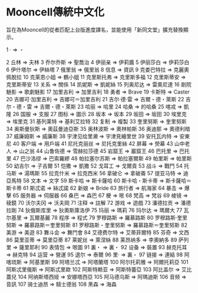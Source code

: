 # Mooncell傳統中文化
旨在為Mooncell的從者匹配上台版進度譯名，並能使用「新同文堂」擴充替換顯示。

1	· => ・

2	丘林 => 夫林
3	乔尔乔斯 => 聖喬治
4	伊丽亲 => 伊莉醬
5	伊丽莎白 => 伊莉莎白
6	伊什塔尔 => 伊絲塔
7	俄里翁 => 俄里翁
8	信息 => 資訊
9	克娄巴特拉 => 克麗奧佩脫拉
10	克莱恩小姐 => 鶴小姐
11	克里斯托弗 => 克里斯多福
12	克里斯蒂安 => 克里斯蒂安
13	关系 => 關係
14	凯妮斯 => 凱妮絲
15	列奥尼达 => 雷奧尼達
16	剧院魅影 => 歌劇魅影
17	加里吉利 => 加里吉利
18	勇者 => Brave
19	卡斯特 => Caster
20	吉娜可·加里吉利 => 吉娜可＝加里吉利
21	吉尔·德·雷 => 吉爾・德・萊斯
22	吉尔・德・雷 => 吉爾・德・萊斯
23	哈丽 => 哈里
24	哈桑 => 的哈桑
25	喀戎 => 凱隆
26	国服 => 支服
27	图标 => 圖示
28	坂本 => 坂本
29	坂田 => 坂田
30	埃里克 => 埃里克
31	基列莱特 => 基利艾拉特
32	复制 => 複製
33	奎里努斯 => 奎里努斯
34	奥斯曼狄斯 => 奧茲曼迪亞斯
35	奥林波斯 => 奧林帕斯
36	奥迪那 => 奧德利暗
37	威廉姆斯 => 威廉斯
38	宇津见绘里濑 => 宇津見繪里世
39	安托瓦内特 => 安東尼
40	客户端 => 用戶端
41	尼托克丽丝 => 尼托克里絲
42	屏幕 => 熒幕
43	山中老人 => 山之翁
44	山鲁佐德 => 雪赫拉莎德
45	岩窟王 => 巖窟王
46	巴托里 => 巴托里
47	巴沙洛缪 => 巴索羅繆
48	帕拉塞尔苏斯 => 帕拉塞爾斯
49	帕里斯 => 帕里斯
50	幼吉尔 => 子吉爾
51	恺撒 => 凱撒
52	戈耳工 => 戈爾貢
53	战斗 => 戰鬥
54	托马斯 => 湯瑪斯
55	拉克什米 => 拉克西米
56	拿破仑 => 拿破崙
57	提亚马特 => 迪亞馬特
58	文本 => 文字
59	斯卡哈 => 斯卡薩哈
60	斯卡哈・斯卡蒂 => 斯卡薩哈＝斯卡蒂
61	斯忒诺 => 絲忒諾
62	新娘 => Bride
63	旅行者 => 航海家
64	暴击 => 爆擊
65	服务器 => 伺服器
66	桑巴 => 森巴
67	梗 => 哏
68	梵高 => 梵谷
69	棱镜 => 稜鏡
70	沃尔夫冈 => 沃夫岡
71	注释 => 註解
72	游戏 => 遊戲
73	潘德拉贡 => 潘德拉剛
74	狄俄斯库里 => 狄奧斯庫洛伊
75	玛丽 => 瑪莉
76	玛尔达 => 瑪爾大
77	瓦尔基里 => 瓦爾基麗
78	程序 => 程式
79	罗穆路斯 => 羅慕路斯
80	罗穆路斯·奎里努斯 => 羅慕路斯＝奎里努斯
81	罗穆路斯・奎里努斯 => 羅慕路斯＝奎里努斯
82	美游 => 美遊
83	舞斗会 => 舞鬥會
84	艾德费尔特 => 艾蒂菲爾特
85	芬奇 => 文西
86	莫里亚蒂 => 莫里亞蒂
87	莱妮丝 => 萊涅絲
88	莱昂纳多 => 李奧納多
89	萨列里 => 薩里耶利
90	表情包 => 哏圖
91	裏・ => 裏・
92	设备 => 裝置
93	赫克托耳 => 赫克特
94	运营 => 營運
95	退尔 => 泰爾
96	里· => 裏・
97	链接 => 連結
98	阿喀琉斯 => 阿基里斯
99	阿塔兰忒 => 阿塔蘭塔
100	阿尔托莉雅 => 阿爾托莉亞
101	阿斯忒里俄斯 => 阿斯忒里歐
102	阿斯特赖亚 => 阿斯特蕾亞
103	阿比盖尔 => 艾比蓋兒
104	阿纳斯塔西娅 => 安娜塔西亞
105	阿马德乌斯 => 阿瑪迪斯
106	音频 => 音訊
107	骑士迪昂 => 騎士德翁
108	黑森 => 海森
